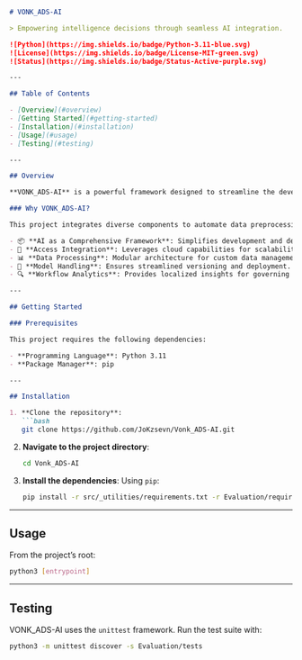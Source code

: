 ````markdown
# VONK_ADS-AI

> Empowering intelligence decisions through seamless AI integration.

![Python](https://img.shields.io/badge/Python-3.11-blue.svg)
![License](https://img.shields.io/badge/License-MIT-green.svg)
![Status](https://img.shields.io/badge/Status-Active-purple.svg)

---

## Table of Contents

- [Overview](#overview)  
- [Getting Started](#getting-started)  
- [Installation](#installation)  
- [Usage](#usage)  
- [Testing](#testing)

---

## Overview

**VONK_ADS-AI** is a powerful framework designed to streamline the development and deployment of intelligent decision solutions within the fields of data analytics.

### Why VONK_ADS-AI?

This project integrates diverse components to automate data preprocessing, model training, and inference, making it an ideal foundation for innovation in algorithmic efficiency. The framework enables:

- 📦 **AI as a Comprehensive Framework**: Simplifies development and deployment of AI applications.
- 🧠 **Access Integration**: Leverages cloud capabilities for scalability and efficiency.
- 📊 **Data Processing**: Modular architecture for custom data management.
- 📁 **Model Handling**: Ensures streamlined versioning and deployment.
- 🔍 **Workflow Analytics**: Provides localized insights for governing applications.

---

## Getting Started

### Prerequisites

This project requires the following dependencies:

- **Programming Language**: Python 3.11  
- **Package Manager**: pip

---

## Installation

1. **Clone the repository**:
   ```bash
   git clone https://github.com/JoKzsevn/Vonk_ADS-AI.git
````

2. **Navigate to the project directory**:

   ```bash
   cd Vonk_ADS-AI
   ```

3. **Install the dependencies**:
   Using `pip`:

   ```bash
   pip install -r src/_utilities/requirements.txt -r Evaluation/requirements_test.txt
   ```

---

## Usage

From the project’s root:

```bash
python3 [entrypoint]
```

---

## Testing

VONK\_ADS-AI uses the `unittest` framework. Run the test suite with:

```bash
python3 -m unittest discover -s Evaluation/tests
```

